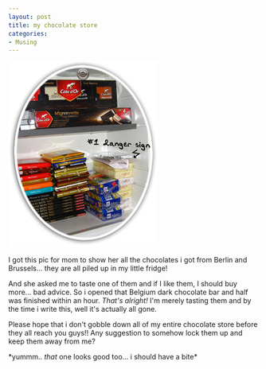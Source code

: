 ```yaml
---
layout: post
title: my chocolate store
categories:
- Musing
---
```


![](/img/choc_fridge.jpg)

I got this pic for mom to show her all the chocolates i got from Berlin and Brussels... they are all piled up in my little fridge!

And she asked me to taste one of them and if I like them, I should buy more... bad advice. So i opened that Belgium dark chocolate bar and half was finished within an hour. _That's alright!_ I'm merely tasting them and by the time i write this, well it's actually all gone.

Please hope that i don't gobble down all of my entire chocolate store before they all reach you guys!! Any suggestion to somehow lock them up and keep them away from me?

\*yummm.. _that_ one looks good too... i should have a bite\*
